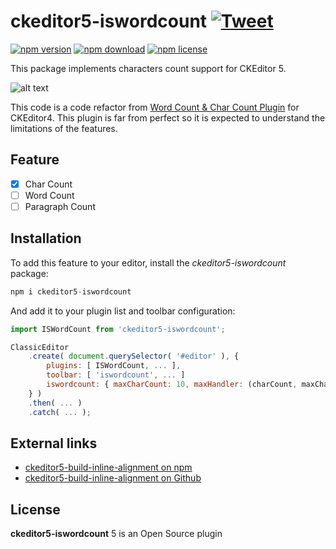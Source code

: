 # ckeditor5-iswordcount [![Tweet](https://img.shields.io/twitter/url/http/shields.io.svg?style=social)](https://twitter.com/intent/tweet?text=Check%20out%20ckeditor5-iswordcount%20on%20GitHub&url=https://github.com/isatria/ckeditor5-iswordcount)

[![npm version](https://badge.fury.io/js/ckeditor5-iswordcount.svg)](https://www.npmjs.com/package/ckeditor5-iswordcount)
[![npm download](https://img.shields.io/npm/dt/ckeditor5-iswordcount.svg)](https://www.npmjs.com/package/ckeditor5-iswordcount)
[![npm license](https://img.shields.io/npm/l/ckeditor5-iswordcount.svg)](https://www.npmjs.com/package/ckeditor5-iswordcount)

This package implements characters count support for CKEditor 5.

![alt text](https://i.ibb.co/2K7L2pD/Screenshot-2019-05-31-at-11-51-37-PM.png)

This code is a code refactor from [Word Count & Char Count Plugin](https://ckeditor.com/cke4/addon/wordcount) for CKEditor4. This plugin is far from perfect so it is expected to understand the limitations of the features.

## **Feature**
 
- [x] Char Count
- [ ] Word Count
- [ ] Paragraph Count

## **Installation**

To add this feature to your editor, install the _ckeditor5-iswordcount_ package:

```javascript
npm i ckeditor5-iswordcount
```

And add it to your plugin list and toolbar configuration:

```javascript
import ISWordCount from 'ckeditor5-iswordcount';

ClassicEditor
    .create( document.querySelector( '#editor' ), {
        plugins: [ ISWordCount, ... ],
        toolbar: [ 'iswordcount', ... ]
        iswordcount: { maxCharCount: 10, maxHandler: (charCount, maxCharCount) => alert('Reach maximum limit!') }
    } )
    .then( ... )
    .catch( ... );
```

## **External links**

- [ckeditor5-build-inline-alignment on npm](https://www.npmjs.com/package/ckeditor5-build-inline-alignment)
- [ckeditor5-build-inline-alignment on Github](https://github.com/isatria/ckeditor5-build-inline-alignment)

## **License**

**ckeditor5-iswordcount** 5 is an Open Source plugin
